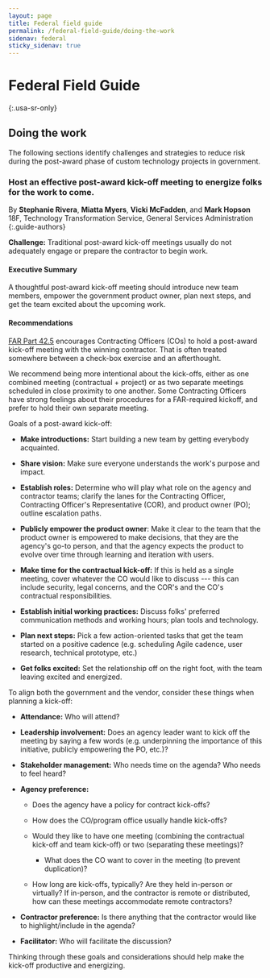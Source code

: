 ```yaml
---
layout: page
title: Federal field guide
permalink: /federal-field-guide/doing-the-work
sidenav: federal
sticky_sidenav: true
---
```


# Federal Field Guide
{:.usa-sr-only}

## Doing the work
The following sections identify challenges and strategies to reduce risk during the post-award phase of custom technology projects in government.

### Host an effective post-award kick-off meeting to energize folks for the work to come.

By **Stephanie Rivera**, **Miatta Myers**, **Vicki McFadden**, and **Mark Hopson**<br>
18F, Technology Transformation Service, General Services Administration
{:.guide-authors}

**Challenge:** Traditional post-award kick-off meetings usually do not adequately engage or prepare the contractor to begin work.

#### Executive Summary
A thoughtful post-award kick-off meeting should introduce new team members, empower the government product owner, plan next steps, and get the team excited about the upcoming work.

#### Recommendations

[FAR Part 42.5](https://www.acquisition.gov/content/part-42-contract-administration-and-audit-services#i1075565) encourages Contracting Officers (COs) to hold a post-award kick-off meeting with the winning contractor. That is often treated somewhere between a check-box exercise and an afterthought.

We recommend being more intentional about the kick-offs, either as one combined meeting (contractual + project) or as two separate meetings scheduled in close proximity to one another. Some Contracting Officers have strong feelings about their procedures for a FAR-required kickoff, and prefer to hold their own separate meeting.

Goals of a post-award kick-off:

- **Make introductions:** Start building a new team by getting everybody acquainted.

- **Share vision:** Make sure everyone understands the work's purpose and impact.

- **Establish roles:** Determine who will play what role on the agency and contractor teams; clarify the lanes for the Contracting Officer, Contracting Officer's Representative (COR), and product owner (PO); outline escalation paths. 

- **Publicly empower the product owner**: Make it clear to the team that the product owner is empowered to make decisions, that they are the agency's go-to person, and that the agency expects the product to evolve over time through learning and iteration with users.

- **Make time for the contractual kick-off:** If this is held as a single meeting, cover whatever the CO would like to discuss --- this can include security, legal concerns, and the COR's and the CO's contractual responsibilities. 

- **Establish initial working practices:** Discuss folks' preferred communication methods and working hours; plan tools and technology.

- **Plan next steps:** Pick a few action-oriented tasks that get the team started on a positive cadence (e.g. scheduling Agile cadence, user research, technical prototype, etc.)

- **Get folks excited:** Set the relationship off on the right foot, with the team leaving excited and energized.

To align both the government and the vendor, consider these things when planning a kick-off:

-   **Attendance:** Who will attend?

-   **Leadership involvement:** Does an agency leader want to kick off the meeting by saying a few words (e.g. underpinning the importance of this initiative, publicly empowering the PO, etc.)?

-   **Stakeholder management:** Who needs time on the agenda? Who needs to feel heard?

-   **Agency preference:** 

    -   Does the agency have a policy for contract kick-offs?

    -   How does the CO/program office usually handle kick-offs?

    -   Would they like to have one meeting (combining the contractual kick-off and team kick-off) or two (separating these meetings)?

        -   What does the CO want to cover in the meeting (to prevent duplication)?

    -   How long are kick-offs, typically? Are they held in-person or virtually? If in-person, and the contractor is remote or distributed, how can these meetings accommodate remote contractors?

-   **Contractor preference:** Is there anything that the contractor would like to highlight/include in the agenda? 

-   **Facilitator:** Who will facilitate the discussion?

Thinking through these goals and considerations should help make the kick-off productive and energizing.
